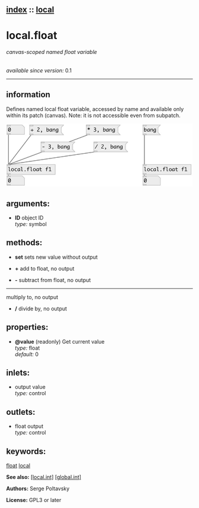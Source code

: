 [index](index.html) :: [local](category_local.html)
---

# local.float

###### canvas-scoped named float variable

*available since version:* 0.1

---


## information
Defines named local float variable, accessed by name and available only within its patch (canvas). Note: it is not accessible even from subpatch.


[![example](../examples/img/local.float.jpg)](../examples/pd/local.float.pd)



## arguments:

* **ID**
object ID<br>
_type:_ symbol<br>



## methods:

* **set**
sets new value without output<br>

* **+**
add to float, no output<br>

* **-**
subtract from float, no output<br>

* *****
multiply to, no output<br>

* **/**
divide by, no output<br>




## properties:

* **@value** (readonly)
Get current value<br>
_type:_ float<br>
_default:_ 0<br>



## inlets:

* output value<br>
_type:_ control



## outlets:

* float output<br>
_type:_ control



## keywords:

[float](keywords/float.html)
[local](keywords/local.html)



**See also:**
[\[local.int\]](local.int.html)
[\[global.int\]](global.int.html)




**Authors:** Serge Poltavsky




**License:** GPL3 or later





